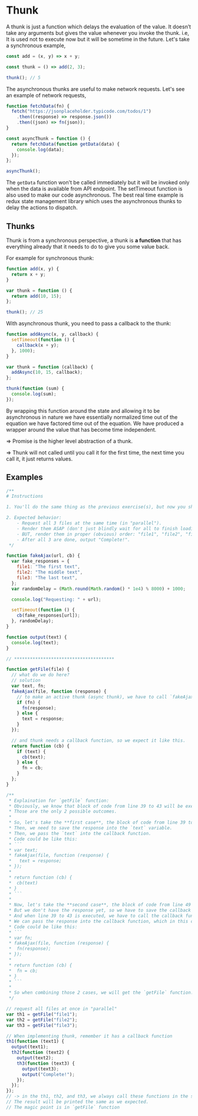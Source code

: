 # Thunk

A thunk is just a function which delays the evaluation of the value. It doesn’t take any arguments but gives the value whenever you invoke the thunk. i.e, It is used not to execute now but it will be sometime in the future. Let's take a synchronous example,

```js
const add = (x, y) => x + y;

const thunk = () => add(2, 3);

thunk(); // 5
```

The asynchronous thunks are useful to make network requests. Let's see an example of network requests,

```js
function fetchData(fn) {
  fetch("https://jsonplaceholder.typicode.com/todos/1")
    .then((response) => response.json())
    .then((json) => fn(json));
}

const asyncThunk = function () {
  return fetchData(function getData(data) {
    console.log(data);
  });
};

asyncThunk();
```

The `getData` function won't be called immediately but it will be invoked only when the data is available from API endpoint. The setTimeout function is also used to make our code asynchronous. The best real time example is redux state management library which uses the asynchronous thunks to delay the actions to dispatch.

## Thunks

Thunk is from a synchronous perspective, a thunk is **a function** that has everything already that it needs to do to give you some value back.

For example for synchronous thunk:

```js
function add(x, y) {
  return x + y;
}

var thunk = function () {
  return add(10, 15);
};

thunk(); // 25
```

With asynchronous thunk, you need to pass a callback to the thunk:

```js
function addAsync(x, y, callback) {
  setTimeout(function () {
    callback(x + y);
  }, 1000);
}

var thunk = function (callback) {
  addAsync(10, 15, callback);
};

thunk(function (sum) {
  console.log(sum);
});
```

By wrapping this function around the state and allowing it to be asynchronous in nature we have essentially normalized time out of the equation we have factored time out of the equation. We have produced a wrapper around the value that has become time independent.

=> Promise is the higher level abstraction of a thunk.

=> Thunk will not called until you call it for the first time, the next time you call it, it just returns values.

## Examples

````javascript
/**
# Instructions

1. You'll do the same thing as the previous exercise(s), but now you should use thunks.

2. Expected behavior:
    - Request all 3 files at the same time (in "parallel").
    - Render them ASAP (don't just blindly wait for all to finish loading)
    - BUT, render them in proper (obvious) order: "file1", "file2", "file3".
    - After all 3 are done, output "Complete!".
 */

function fakeAjax(url, cb) {
  var fake_responses = {
    file1: "The first text",
    file2: "The middle text",
    file3: "The last text",
  };
  var randomDelay = (Math.round(Math.random() * 1e4) % 8000) + 1000;

  console.log("Requesting: " + url);

  setTimeout(function () {
    cb(fake_responses[url]);
  }, randomDelay);
}

function output(text) {
  console.log(text);
}

// **************************************

function getFile(file) {
  // what do we do here?
  // solution
  var text, fn;
  fakeAjax(file, function (response) {
    // to make an active thunk (async thunk), we have to call `fakeAjax` function to make sure it not lazy thunk.
    if (fn) {
      fn(response);
    } else {
      text = response;
    }
  });

  // and thunk needs a callback function, so we expect it like this.
  return function (cb) {
    if (text) {
      cb(text);
    } else {
      fn = cb;
    }
  };
}

/**
 * Explaination for `getFile` function:
 * Obviously, we know that block of code from line 39 to 43 will be executed first before the block of code from line 49 to 53, or vice versace.
 * Those are the only 2 possible outcomes.
 *
 * So, let's take the **first case**, the block of code from line 39 to 43 will be executed first.
 * Then, we need to save the response into the `text` variable.
 * Then, we pass the `text` into the callback function.
 * Code could be like this:
 * ```
 * var text;
 * fakeAjax(file, function (response) {
 *   text = response;
 * });
 *
 * return function (cb) {
 *  cb(text)
 * }
 * ```
 *
 * Now, let's take the **second case**, the block of code from line 49 to 53 will be executed first.
 * But we don't have the response yet, so we have to save the callback function into the `fn` variable.
 * And when line 39 to 43 is executed, we have to call the callback function.
 * We can pass the response into the callback function, which in this case is `fn` variable.
 * Code could be like this:
 * ```
 * var fn;
 * fakeAjax(file, function (response) {
 *  fn(response);
 * });
 *
 * return function (cb) {
 *  fn = cb;
 * }
 * ```
 *
 * So when combining those 2 cases, we will get the `getFile` function.
 */

// request all files at once in "parallel"
var th1 = getFile("file1");
var th2 = getFile("file2");
var th3 = getFile("file3");

// When implementing thunk, remember it has a callback function
th1(function (text1) {
  output(text1);
  th2(function (text2) {
    output(text2);
    th3(function (text3) {
      output(text3);
      output("Complete!");
    });
  });
});
// -> in the th1, th2, and th3, we always call these functions in the sequence, which helps us avoid the loop in the previous solution.
// The result will be printed the same as we expected.
// The magic point is in `getFile` function
````
